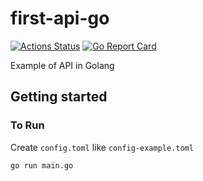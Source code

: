 # first-api-go

[![Actions Status](https://github.com/richardbertozzo/first-api-go/workflows/build/badge.svg)](https://github.com/richardbertozzo/first-api-go/actions)
[![Go Report Card](https://goreportcard.com/badge/github.com/richardbertozzo/first-api-go)](https://goreportcard.com/report/github.com/richardbertozzo/first-api-go)

Example of API in Golang

## Getting started

### To Run
Create `config.toml` like `config-example.toml`

```shell
go run main.go
```